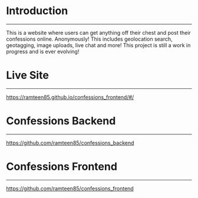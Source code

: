 # Introduction
----------------------------
This is a website where users can get anything off their chest and post their confessions online. Anonymously!
This includes geolocation search, geotagging, image uploads, live chat and more!
This project is still a work in progress and is ever evolving!

# Live Site
----------------------------
https://ramteen85.github.io/confessions_frontend/#/


# Confessions Backend
----------------------------
https://github.com/ramteen85/confessions_backend

# Confessions Frontend
----------------------------
https://github.com/ramteen85/confessions_frontend
